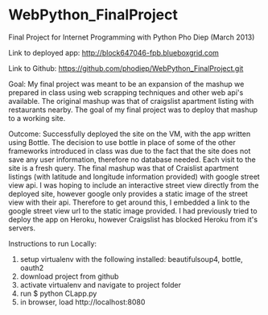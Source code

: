 WebPython_FinalProject
======================

Final Project for Internet Programming with Python
Pho Diep (March 2013)

Link to deployed app:
http://block647046-fpb.blueboxgrid.com


Link to Github:
https://github.com/phodiep/WebPython_FinalProject.git

Goal:
My final project was meant to be an expansion of the mashup we prepared in class using web scrapping techniques and other web api's available. The original mashup was that of craigslist apartment listing with restaurants nearby. The goal of my final project was to deploy that mashup to a working site.

Outcome:
Successfully deployed the site on the VM, with the app written using Bottle. The decision to use bottle in place of some of the other frameworks introduced in class was due to the fact that the site does not save any user information, therefore no database needed. Each visit to the site is a fresh query. The final mashup was that of Craislist apartment listings (with latitude and longitude information provided) with google street view api. I was hoping to include an interactive street view directly from the deployed site, however google only provides a static image of the street view with their api. Therefore to get around this, I embedded a link to the google street view url to the static image provided. I had previously tried to deploy the app on Heroku, however Craigslist has blocked Heroku from it's servers.

Instructions to run Locally:
1. setup virtualenv with the following installed: beautifulsoup4, bottle, oauth2
2. download project from github
3. activate virtualenv and navigate to project folder
4. run $ python CLapp.py
5. in browser, load http://localhost:8080


